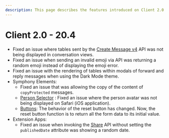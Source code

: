 ```yaml
---
description: This page describes the features introduced on Client 2.0 (20.4) version
---
```


# Client 2.0 - 20.4

* Fixed an issue where tables sent by the [Create Message v4](https://developers.symphony.com/restapi/reference#create-message-v4) API was not being displayed in conversation views.
* Fixed an issue when sending an invalid emoji via API was returning a random emoji instead of displaying the emoji error.
* Fixed an issue with the rendering of tables within modals of forward and reply messages when using the Dark Mode theme.
* Symphony Elements:
  * Fixed an issue that was allowing the copy of the content of `copyProtected` messages.
  * [Person Selector](../../../building-bots-on-symphony/messages/overview-of-messageml/symphony-elements-1/person-selector.md) : Fixed an issue where the person avatar was not being displayed on Safari (iOS application).
  * [Buttons](../../../building-bots-on-symphony/messages/overview-of-messageml/symphony-elements-1/buttons.md): The behavior of the reset button has changed. Now, the reset button function is to return all the form data to its initial value.
* Extension Apps:
  * Fixed an issue when invoking the [Share](../../../building-extension-applications-on-symphony/overview-of-extension-api/extension-api-services/share-service.md) API without setting the `publishedDate` attribute was showing a random date.
